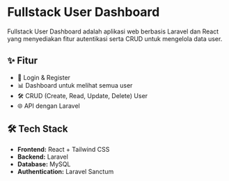 # Fullstack User Dashboard  

Fullstack User Dashboard adalah aplikasi web berbasis Laravel dan React yang menyediakan fitur autentikasi serta CRUD untuk mengelola data user.

## ✨ Fitur  
- 🔐 Login & Register  
- 📊 Dashboard untuk melihat semua user  
- 🛠 CRUD (Create, Read, Update, Delete) User  
- 🌐 API dengan Laravel  

## 🛠 Tech Stack  
- **Frontend:** React + Tailwind CSS  
- **Backend:** Laravel  
- **Database:** MySQL  
- **Authentication:** Laravel Sanctum  
